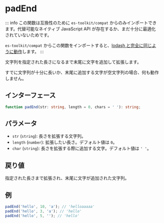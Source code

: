 # padEnd

::: info
この関数は互換性のために `es-toolkit/compat` からのみインポートできます。代替可能なネイティブ JavaScript API が存在するか、まだ十分に最適化されていないためです。

`es-toolkit/compat` からこの関数をインポートすると、[lodash と完全に同じように動作](../../../compatibility.md)します。
:::

文字列を指定された長さになるまで末尾に文字を追加して拡張します。

すでに文字列が十分に長いか、末尾に追加する文字が空文字列の場合、何も動作しません。

## インターフェース

```typescript
function padEnd(str: string, length = 0, chars = ' '): string;
```

## パラメータ

- `str` (`string`): 長さを拡張する文字列。
- `length` (`number`): 拡張したい長さ。デフォルト値は `0`。
- `char` (`string`): 長さを拡張する際に追加する文字。デフォルト値は `' '`。

## 戻り値

指定された長さまで拡張され、末尾に文字が追加された文字列。

## 例

```javascript
padEnd('hello', 10, 'a'); // 'helloaaaaa'
padEnd('hello', 3, 'a'); // 'hello'
padEnd('hello', 5, ''); // 'hello'
```

